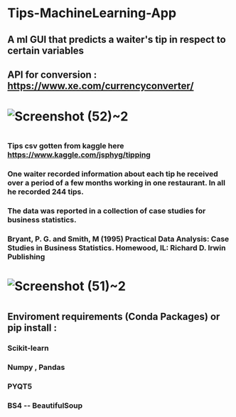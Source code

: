 # Tips-MachineLearning-App
## A ml GUI that predicts a waiter's tip in respect to certain variables
## API for conversion : https://www.xe.com/currencyconverter/
#
# ![Screenshot (52)~2](https://user-images.githubusercontent.com/73120937/146124514-cdefda78-22c9-41e7-a742-0db105500d4d.png)
#
### Tips csv gotten from kaggle here https://www.kaggle.com/jsphyg/tipping
### One waiter recorded information about each tip he received over a period of a few months working in one restaurant. In all he recorded 244 tips.
### The data was reported in a collection of case studies for business statistics.
### Bryant, P. G. and Smith, M (1995) Practical Data Analysis: Case Studies in Business Statistics. Homewood, IL: Richard D. Irwin Publishing
#
# ![Screenshot (51)~2](https://user-images.githubusercontent.com/73120937/146124494-b9402257-8662-48e5-9bfe-287d9582ccd6.png)
#
## Enviroment requirements (Conda Packages) or pip install :
### Scikit-learn
### Numpy , Pandas
### PYQT5
### BS4 -- BeautifulSoup
